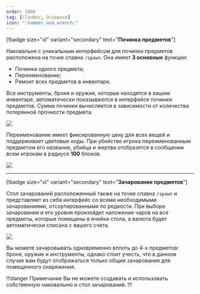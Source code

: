 ```yaml
---
order: 1000
tag: [ClanWar, Основное]
icon: ":hammer_and_wrench:"
---
```

[!badge size="xl" variant="secondary" text="**Починка предметов**"]

Наковальня с уникальным интерфейсом для починки предметов расположена на точке спавна `/spawn`. Она имеет **3 основные** функции: 

- Починка одного предмета; 
- Переименование; 
- Ремонт всех предметов в инвентаре. 

Все инструменты, броня и оружие, которые находятся в вашем инвентаре, автоматически показываются в интерфейсе починки предметов. Сумма починки вычисляется в зависимости от количества потерянной прочности предмета. 

![](https://imgur.com/y2u4FzC.png) 

Переименование имеет фиксированную цену для всех вещей и поддерживает цветовые коды. 
При убийстве игрока переименованным предметом его название, убийца и жертва отобразятся в сообщении всем игрокам в радиусе **100** блоков.

![](https://imgur.com/XOJXuvd.png)

------------

[!badge size="xl" variant="secondary" text="**Зачарование предметов**"]

Стол зачарований расположенный также на точке спавна `/spawn` и представляет из себя интерфейс со всеми необходимыми зачарованиями, отсортированными по редкости. При выборе зачарования и его уровня произойдет наложение чаров на все предметы, которые помещены в ячейки стола, а валюта будет автоматически списана с вашего счета.

![](https://imgur.com/ml7q3k1.png)

Вы можете зачаровывать одновременно вплоть до 4-х предметов: броня, оружие и инструменты, однако стоит учесть, что в данном случае вам будут отображаться только общие зачарования для помещенного снаряжения.

!!!danger Примечание
Вы не можете создавать и использовать собственную наковальню и стол зачарований.
!!! 